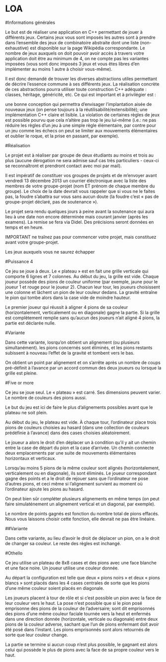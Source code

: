 LOA
===
#Informations générales

Le but est de réaliser une application en C++ permettant de jouer à différents jeux. Certains jeux vous sont imposés les autres sont à prendre dans l’ensemble des jeux de combinatoire abstraite dont une liste (non-exhaustive) est disponible sur la page Wikipédia correspondante. Le nombre de jeux auxquels on doit pouvoir avoir accès à travers votre application doit être au minimum de 4, on ne compte pas les variantes imposées (vous sont donc imposés 3 jeux et vous êtes libres d’en implémenter au moins 1 autre à choisir vous-même).

Il est donc demandé de trouver les diverses abstractions utiles permettant de décrire l’essence commune à ses différents jeux. La réalisation concrète de ces abstractions pourra utiliser toute construction C++ adéquate : classes, héritage, généricité, etc. Ce qui est important et à privilégier est :

une bonne conception qui permettra d’envisager l’implantation aisée de nouveaux jeux (on pense toujours à la réutilisabilité/extensibilité);
une implémentation C++ claire et lisible.
La violation de certaines règles de jeux est possible pourvu que cela n’altère pas trop le jeu lui-même (i.e.: ne pas réduire les règles d’un jeu à une simple règle élémentaire, par contre pour un jeu comme les échecs on peut se limiter aux mouvements élémentaires et oublier le roque, et la prise en passant, par exemple).

#Réalisation

Le projet est à réaliser par groupe de deux étudiants au moins et trois au plus (aucune dérogation ne sera admise sauf cas très particuliers - ceux-ci se reconnaîtront et prendront contact avec moi par mail).

Il est impératif de constituer vos groupes de projets et de m’envoyer avant vendredi 13 décembre 2013 un courrier éléctronique avec la liste des membres de votre groupe-projet (nom ET prénom de chaque membre du groupe). Le choix de la date devrait vous rappeler que si vous ne le faites pas, la foudre s’abattra sur vous sans aucun doute (la foudre c’est « pas de groupe-projet déclaré, pas de soutenance »).

Le projet sera rendu quelques jours à peine avant la soutenance qui aura lieu à une date non encore déterminée mais courant janvier (après les examens). La remise se fera via Didel. Des précisions seront données en temps et en heure.

IMPORTANT ne traînez pas pour commencer votre projet, mais constituez avant votre groupe-projet.

Les jeux auxquels vous ne saurez échapper

#Puissance 4

Ce jeu se joue à deux. Le « plateau » est en fait une grille verticale qui comporte 6 lignes et 7 colonnes. Au début du jeu, la grille est vide. Chaque joueur possède des pions de couleur uniforme (par exemple, jaune pour le joueur 1 et rouge pour le joueur 2). Chacun leur tour, les joueurs choisissent une colonne et lâchent un pion de leur couleur dedans. La gravité entraîne le pion qui tombe alors dans la case vide de moindre hauteur.

Le premier joueur qui réussit à aligner 4 pions de sa couleur (horizontalement, verticalement ou en diagonale) gagne la partie. Si la grille est complètement remplie sans qu’aucun des joueurs n’ait aligné 4 pions, la partie est déclarée nulle.

#Variante

Dans cette variante, losrqu’on obtient un alignement (ou plusieurs simultanément). les pions concernés sont éliminés, et les pions restants subissent à nouveau l’effet de la gravité et tombent vers le bas.

On obtient un point par alignement et on s’arrête après un nombre de coups pré-définit à l’avance par un accord commun des deux joueurs ou lorsque la grille est pleine.

#Five or more

Ce jeu se joue seul. Le « plateau » est carré. Ses dimensions peuvent varier. Le nombre de couleurs des pions aussi.

Le but du jeu est ici de faire le plus d’alignements possibles avant que le plateau ne soit plein.

Au début du jeu, le plateau est vide. À chaque tour, l’ordinateur place trois pions de couleurs choisies au hasard (dans une collection de couleurs prédéfinie à l’avance) dans des cases choisies aléatoirement.

Le joueur a alors le droit d’en déplacer un à condition qu’il y ait un chemin entre la case de départ du pion et la case d’arrivée. Un chemin connecte deux emplacements par une suite de mouvements élémentaires horizontaux et verticaux.

Lorsqu’au moins 5 pions de la même couleur sont alignés (horizontalement, verticalement ou en diagonale), ils sont éliminés. Le joueur correspondant gagne des points et a le droit de rejouer sans que l’ordinateur ne pose d’autres pions, et ceci même si l’alignement survient au moment où l’ordinateur ajoute les pions au hasard.

On peut bien sûr compléter plusieurs alignements en même temps (on peut faire simulaténement un alignement vertical et un diagonal, par exemple).

Le nombre de points gagnés est fonction du nombre total de pions effacés. Nous vous laissons choisir cette fonction, elle devrait ne pas être linéaire.

##Variante

Dans cette variante, au lieu d’avoir le droit de déplacer un pion, on a le droit de changer sa couleur. Le reste des règles est inchangé.

#Othello

Ce jeu utilise un plateau de 8x8 cases et des pions avec une face blanche et une face noire. Un joueur utilise une couleur donnée.

Au départ la configuration est telle que deux « pions noirs » et deux « pions blancs » sont placés dans les 4 cases centrales de sorte que les pions d’une même couleur soient placés en diagonale.

Les joueurs placent à tour de rôle et si c’est possible un pion avec la face de leur couleur vers le haut. La pose n’est possible que si le pion posé emprisonne des pions de la couleur de l’adversaire; sont dit emprisonnés des pions d’une même couleur faciale tournée vers la heut et enfermés dans une direction donnée (horizontale, verticale ou diagonale) entre deux pions de la couleur adverse, sachant que l’un de pions enfermant doit avoir été posé dans l’instant. Les pions emprisonnés sont alors retournés de sorte que leur couleur change.

La partie se termine si aucun coup n’est plus possible, le gagnant est alors celui qui possède le plus de pions avec la face de sa propre couleur vers le haut.

